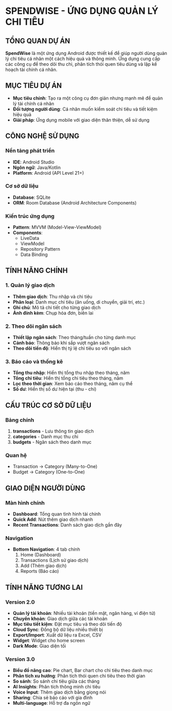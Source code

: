 # SPENDWISE - ỨNG DỤNG QUẢN LÝ CHI TIÊU

## TỔNG QUAN DỰ ÁN

**SpendWise** là một ứng dụng Android được thiết kế để giúp người dùng quản lý chi tiêu cá nhân một cách hiệu quả và thông minh. Ứng dụng cung cấp các công cụ để theo dõi thu chi, phân tích thói quen tiêu dùng và lập kế hoạch tài chính cá nhân.

## MỤC TIÊU DỰ ÁN

- **Mục tiêu chính**: Tạo ra một công cụ đơn giản nhưng mạnh mẽ để quản lý tài chính cá nhân
- **Đối tượng người dùng**: Cá nhân muốn kiểm soát chi tiêu và tiết kiệm hiệu quả
- **Giải pháp**: Ứng dụng mobile với giao diện thân thiện, dễ sử dụng

## CÔNG NGHỆ SỬ DỤNG

### Nền tảng phát triển
- **IDE**: Android Studio
- **Ngôn ngữ**: Java/Kotlin
- **Platform**: Android (API Level 21+)

### Cơ sở dữ liệu
- **Database**: SQLite
- **ORM**: Room Database (Android Architecture Components)

### Kiến trúc ứng dụng
- **Pattern**: MVVM (Model-View-ViewModel)
- **Components**: 
  - LiveData
  - ViewModel
  - Repository Pattern
  - Data Binding

## TÍNH NĂNG CHÍNH

### 1. Quản lý giao dịch
- **Thêm giao dịch**: Thu nhập và chi tiêu
- **Phân loại**: Danh mục chi tiêu (ăn uống, di chuyển, giải trí, etc.)
- **Ghi chú**: Mô tả chi tiết cho từng giao dịch
- **Ảnh đính kèm**: Chụp hóa đơn, biên lai

### 2. Theo dõi ngân sách
- **Thiết lập ngân sách**: Theo tháng/tuần cho từng danh mục
- **Cảnh báo**: Thông báo khi sắp vượt ngân sách
- **Theo dõi tiến độ**: Hiển thị tỷ lệ chi tiêu so với ngân sách

### 3. Báo cáo và thống kê
- **Tổng thu nhập**: Hiển thị tổng thu nhập theo tháng, năm
- **Tổng chi tiêu**: Hiển thị tổng chi tiêu theo tháng, năm
- **Lọc theo thời gian**: Xem báo cáo theo tháng, năm cụ thể
- **Số dư**: Hiển thị số dư hiện tại (thu - chi)

## CẤU TRÚC CƠ SỞ DỮ LIỆU

### Bảng chính
1. **transactions** - Lưu thông tin giao dịch
2. **categories** - Danh mục thu chi
3. **budgets** - Ngân sách theo danh mục

### Quan hệ
- Transaction → Category (Many-to-One)
- Budget → Category (One-to-One)

## GIAO DIỆN NGƯỜI DÙNG

### Màn hình chính
- **Dashboard**: Tổng quan tình hình tài chính
- **Quick Add**: Nút thêm giao dịch nhanh
- **Recent Transactions**: Danh sách giao dịch gần đây

### Navigation
- **Bottom Navigation**: 4 tab chính
  1. Home (Dashboard)
  2. Transactions (Lịch sử giao dịch)
  3. Add (Thêm giao dịch)
  4. Reports (Báo cáo)

## TÍNH NĂNG TƯƠNG LAI

### Version 2.0
- **Quản lý tài khoản**: Nhiều tài khoản (tiền mặt, ngân hàng, ví điện tử)
- **Chuyển khoản**: Giao dịch giữa các tài khoản
- **Mục tiêu tiết kiệm**: Đặt mục tiêu và theo dõi tiến độ
- **Cloud Sync**: Đồng bộ dữ liệu nhiều thiết bị
- **Export/Import**: Xuất dữ liệu ra Excel, CSV
- **Widget**: Widget cho home screen
- **Dark Mode**: Giao diện tối

### Version 3.0
- **Biểu đồ nâng cao**: Pie chart, Bar chart cho chi tiêu theo danh mục
- **Phân tích xu hướng**: Phân tích thói quen chi tiêu theo thời gian
- **So sánh**: So sánh chi tiêu giữa các tháng
- **AI Insights**: Phân tích thông minh chi tiêu
- **Voice Input**: Thêm giao dịch bằng giọng nói
- **Sharing**: Chia sẻ báo cáo với gia đình
- **Multi-language**: Hỗ trợ đa ngôn ngữ 